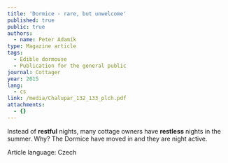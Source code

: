 ```yaml
---
title: 'Dormice - rare, but unwelcome'
published: true
public: true
authors:
  - name: Peter Adamík
type: Magazine article
tags:
  - Edible dormouse
  - Publication for the general public
journal: Cottager
year: 2015
lang:
  - cs
link: /media/Chalupar_132_133_plch.pdf
attachments:
  - {}
---
```

Instead of **restful** nights, many cottage owners have **restless** nights in the summer. Why? The Dormice have moved in and they are night active.

Article language: Czech
